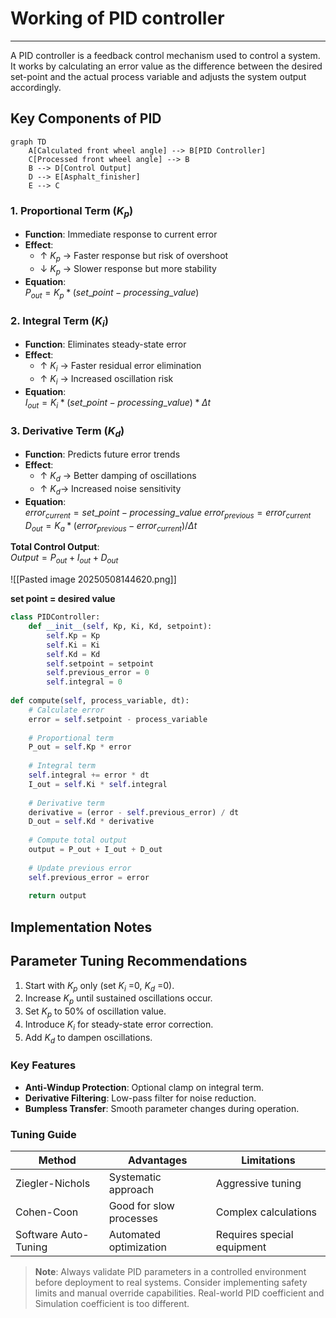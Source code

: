 # Working of PID controller 
---
A PID controller is a feedback control mechanism used to control a system. It works by calculating an error value as the difference between the desired set-point and the actual process variable and adjusts the system output accordingly.
##  **Key Components of PID**
```mermaid
graph TD
    A[Calculated front wheel angle] --> B[PID Controller]
    C[Processed front wheel angle] --> B
    B --> D[Control Output]
    D --> E[Asphalt_finisher]
    E --> C
```
### 1. Proportional Term ($K_p$)
- **Function**: Immediate response to current error
- **Effect**:
  - ↑ $K_p$ → Faster response but risk of overshoot
  - ↓ $K_p$ → Slower response but more stability
- **Equation**:  
  $P_{out}=K_p*(set\_point-processing\_value)$

### 2. Integral Term ($K_i$)
- **Function**: Eliminates steady-state error
- **Effect**:
  - ↑ $K_i$ → Faster residual error elimination
  - ↑ $K_i$ → Increased oscillation risk
- **Equation**:  
  $I_{out}=K_i*(set\_point-processing\_value)*\Delta t$

### 3. Derivative Term ($K_d$)
- **Function**: Predicts future error trends
- **Effect**:
  - ↑ $K_d$ → Better damping of oscillations
  - ↑ $K_d$→ Increased noise sensitivity
- **Equation**:  
	$error_{current}=set\_point-processing\_value$
	$error_{previous} =error_{current}$
  $D_{out} = K_a*(error_{previous} - error_{current})/\Delta t$

**Total Control Output**:  
$Output = P_{out} + I_{out} + D_{out}$

![[Pasted image 20250508144620.png]]

**set point = desired value**
```python
class PIDController:  
	def __init__(self, Kp, Ki, Kd, setpoint):  
		self.Kp = Kp  
		self.Ki = Ki  
		self.Kd = Kd  
		self.setpoint = setpoint  
		self.previous_error = 0  
		self.integral = 0  
  
def compute(self, process_variable, dt):  
	# Calculate error  
	error = self.setpoint - process_variable  
	  
	# Proportional term  
	P_out = self.Kp * error  
	  
	# Integral term  
	self.integral += error * dt  
	I_out = self.Ki * self.integral  
	  
	# Derivative term  
	derivative = (error - self.previous_error) / dt  
	D_out = self.Kd * derivative  
	  
	# Compute total output  
	output = P_out + I_out + D_out  
	  
	# Update previous error  
	self.previous_error = error  
	  
	return output
```
## Implementation Notes
## Parameter Tuning Recommendations
1. Start with $K_p$  only (set $K_i$ =0, $K_d$ =0).
2. Increase $K_p$  until sustained oscillations occur.
3. Set $K_p$  to 50% of oscillation value.
4. Introduce $K_i$  for steady-state error correction.
5. Add $K_d$  to dampen oscillations.
### Key Features
- **Anti-Windup Protection**: Optional clamp on integral term.
- **Derivative Filtering**: Low-pass filter for noise reduction.
- **Bumpless Transfer**: Smooth parameter changes during operation.
### Tuning Guide
| Method               | Advantages                  | Limitations               |
|----------------------|-----------------------------|---------------------------|
| Ziegler-Nichols      | Systematic approach         | Aggressive tuning         |
| Cohen-Coon           | Good for slow processes     | Complex calculations      |
| Software Auto-Tuning | Automated optimization      | Requires special equipment|
> **Note**: Always validate PID parameters in a controlled environment before deployment to real systems. Consider implementing safety limits and manual override capabilities. Real-world PID coefficient and Simulation coefficient is too different.